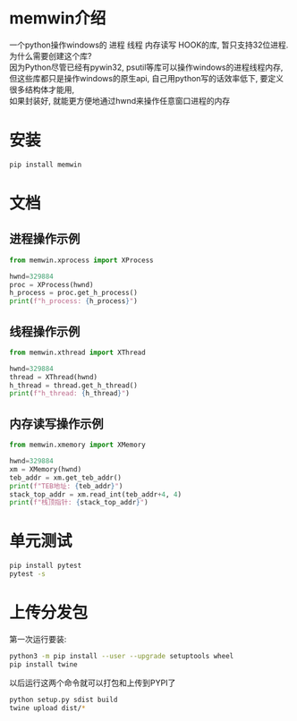# memwin介绍
一个python操作windows的 进程 线程 内存读写 HOOK的库, 暂只支持32位进程.  
为什么需要创建这个库?   
因为Python尽管已经有pywin32, psutil等库可以操作windows的进程线程内存,   
但这些库都只是操作windows的原生api, 自己用python写的话效率低下, 要定义很多结构体才能用,   
如果封装好, 就能更方便地通过hwnd来操作任意窗口进程的内存  

# 安装
```sh
pip install memwin
```

# 文档
## 进程操作示例
```python
from memwin.xprocess import XProcess

hwnd=329884
proc = XProcess(hwnd)
h_process = proc.get_h_process()
print(f"h_process: {h_process}")
```

## 线程操作示例
```python
from memwin.xthread import XThread

hwnd=329884
thread = XThread(hwnd)
h_thread = thread.get_h_thread()
print(f"h_thread: {h_thread}")
```

## 内存读写操作示例
```python
from memwin.xmemory import XMemory

hwnd=329884
xm = XMemory(hwnd)
teb_addr = xm.get_teb_addr()
print(f"TEB地址: {teb_addr}")
stack_top_addr = xm.read_int(teb_addr+4, 4)
print(f"栈顶指针: {stack_top_addr}")
```

# 单元测试
```sh
pip install pytest
pytest -s
```

# 上传分发包
第一次运行要装:
```sh
python3 -m pip install --user --upgrade setuptools wheel
pip install twine
```
以后运行这两个命令就可以打包和上传到PYPI了
```sh
python setup.py sdist build
twine upload dist/*
```